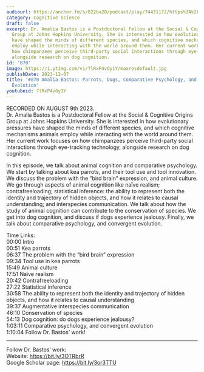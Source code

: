 ```yaml
---
audiourl: https://anchor.fm/s/822ba20/podcast/play/74431172/https%3A%2F%2Fd3ctxlq1ktw2nl.cloudfront.net%2Fstaging%2F2023-7-9%2F999872e9-24ca-b4e7-2dc4-eaf93cbe5391.m4a
category: Cognitive Science
draft: false
excerpt: Dr. Amalia Bastos is a Postdoctoral Fellow at the Social & Cognitive Origins
  Group at Johns Hopkins University. She is interested in how evolutionary pressures
  have shaped the minds of different species, and which cognitive mechanisms animals
  employ while interacting with the world around them. Her current work focuses on
  how chimpanzees perceive third-party social interactions through eye-tracking technology,
  alongside research on dog cognition.
id: '870'
image: https://i.ytimg.com/vi/7lRxP4vOy1Y/maxresdefault.jpg
publishDate: 2023-12-07
title: '#870 Amalia Bastos: Parrots, Dogs, Comparative Psychology, and Convergent
  Evolution'
youtubeid: 7lRxP4vOy1Y
---
```

<div class="timelinks">

RECORDED ON AUGUST 9th 2023.  
Dr. Amalia Bastos is a Postdoctoral Fellow at the Social & Cognitive Origins Group at Johns Hopkins University. She is interested in how evolutionary pressures have shaped the minds of different species, and which cognitive mechanisms animals employ while interacting with the world around them. Her current work focuses on how chimpanzees perceive third-party social interactions through eye-tracking technology, alongside research on dog cognition.

In this episode, we talk about animal cognition and comparative psychology. We start by talking about kea parrots, and their tool use and tool innovation. We discuss the problem with the “bird brain” expression, and animal culture. We go through aspects of animal cognition like naïve realism; contrafreeloading; statistical inference: the ability to represent both the identity and trajectory of hidden objects, and how it relates to causal understanding; and interspecies communication. We talk about how the study of animal cognition can contribute to the conservation of species. We get into dog cognition, and discuss if dogs experience jealousy. Finally, we talk about comparative psychology, and convergent evolution.

Time Links:  
<time>00:00</time> Intro  
<time>00:51</time> Kea parrots  
<time>06:37</time> The problem with the “bird brain” expression  
<time>09:34</time> Tool use in kea parrots  
<time>15:49</time> Animal culture  
<time>17:51</time> Naïve realism  
<time>20:42</time> Contrafreeloading  
<time>27:22</time> Statistical inference  
<time>30:58</time> The ability to represent both the identity and trajectory of hidden objects, and how it relates to causal understanding  
<time>39:37</time> Augmentative interspecies communication  
<time>46:10</time> Conservation of species  
<time>54:13</time> Dog cognition: do dogs experience jealousy?  
<time>1:03:11</time> Comparative psychology, and convergent evolution  
<time>1:10:04</time> Follow Dr. Bastos’ work!

---

Follow Dr. Bastos’ work:  
Website: https://bit.ly/3OTRbrR  
Google Scholar page: https://bit.ly/3or3TTU
</div>

